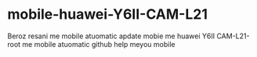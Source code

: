 # mobile-huawei-Y6II-CAM-L21
Beroz resani me mobile atuomatic apdate mobie me  huawei Y6II CAM-L21-root me mobile atuomatic github help meyou mobile
